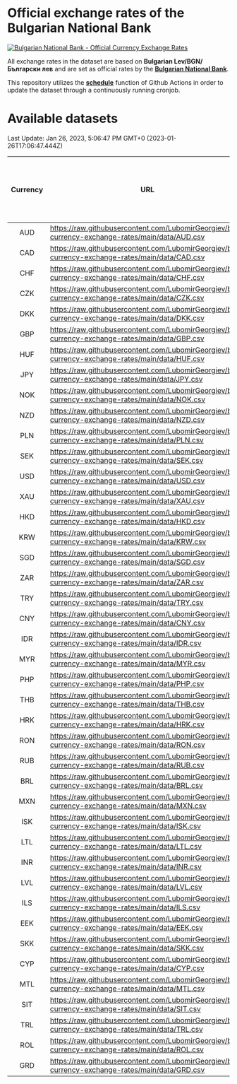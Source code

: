 # Official exchange rates of the Bulgarian National Bank

[![Bulgarian National Bank - Official Currency Exchange Rates](https://github.com/LubomirGeorgiev/bnb-currency-exchange-rates/actions/workflows/update-rates.yml/badge.svg?branch=main)](https://github.com/LubomirGeorgiev/bnb-currency-exchange-rates/actions/workflows/update-rates.yml)

All exchange rates in the dataset are based on **Bulgarian Lev/BGN/Български лев** and are set as official rates by the [**Bulgarian National Bank**](https://www.bnb.bg/Statistics/StExternalSector/StExchangeRates/StERForeignCurrencies/index.htm?toLang=_EN).

This repository utilizes the [**schedule**](https://docs.github.com/en/actions/reference/events-that-trigger-workflows) function of Github Actions in order to update the dataset through a continuously running cronjob.

# Available datasets

<!-- START LINKS (DO NOT EVER FU*ING DELETE THIS COMMENT FOR THE LOVE OF YOUR LIFE!!! IF YOU ARE CURIOS HOW IT WORKS, YOU CAN HAVE A LOOK AT ./src/updateReadme.ts) -->

Last Update: Jan 26, 2023, 5:06:47 PM GMT+0 (2023-01-26T17:06:47.444Z)

| Currency | URL                                                                                             | Number of records | Number of missing days that were filled in |
| :------: | ----------------------------------------------------------------------------------------------- | :---------------: | :----------------------------------------: |
|   AUD    | https://raw.githubusercontent.com/LubomirGeorgiev/bnb-currency-exchange-rates/main/data/AUD.csv |       8394        |                    2597                    |
|   CAD    | https://raw.githubusercontent.com/LubomirGeorgiev/bnb-currency-exchange-rates/main/data/CAD.csv |       8394        |                    2597                    |
|   CHF    | https://raw.githubusercontent.com/LubomirGeorgiev/bnb-currency-exchange-rates/main/data/CHF.csv |       8394        |                    2597                    |
|   CZK    | https://raw.githubusercontent.com/LubomirGeorgiev/bnb-currency-exchange-rates/main/data/CZK.csv |       8394        |                    2597                    |
|   DKK    | https://raw.githubusercontent.com/LubomirGeorgiev/bnb-currency-exchange-rates/main/data/DKK.csv |       8394        |                    2597                    |
|   GBP    | https://raw.githubusercontent.com/LubomirGeorgiev/bnb-currency-exchange-rates/main/data/GBP.csv |       8394        |                    2597                    |
|   HUF    | https://raw.githubusercontent.com/LubomirGeorgiev/bnb-currency-exchange-rates/main/data/HUF.csv |       8394        |                    2597                    |
|   JPY    | https://raw.githubusercontent.com/LubomirGeorgiev/bnb-currency-exchange-rates/main/data/JPY.csv |       8394        |                    2597                    |
|   NOK    | https://raw.githubusercontent.com/LubomirGeorgiev/bnb-currency-exchange-rates/main/data/NOK.csv |       8394        |                    2597                    |
|   NZD    | https://raw.githubusercontent.com/LubomirGeorgiev/bnb-currency-exchange-rates/main/data/NZD.csv |       8394        |                    2597                    |
|   PLN    | https://raw.githubusercontent.com/LubomirGeorgiev/bnb-currency-exchange-rates/main/data/PLN.csv |       8394        |                    2597                    |
|   SEK    | https://raw.githubusercontent.com/LubomirGeorgiev/bnb-currency-exchange-rates/main/data/SEK.csv |       8394        |                    2597                    |
|   USD    | https://raw.githubusercontent.com/LubomirGeorgiev/bnb-currency-exchange-rates/main/data/USD.csv |       8394        |                    2597                    |
|   XAU    | https://raw.githubusercontent.com/LubomirGeorgiev/bnb-currency-exchange-rates/main/data/XAU.csv |       8394        |                    2599                    |
|   HKD    | https://raw.githubusercontent.com/LubomirGeorgiev/bnb-currency-exchange-rates/main/data/HKD.csv |       8095        |                    2509                    |
|   KRW    | https://raw.githubusercontent.com/LubomirGeorgiev/bnb-currency-exchange-rates/main/data/KRW.csv |       8095        |                    2509                    |
|   SGD    | https://raw.githubusercontent.com/LubomirGeorgiev/bnb-currency-exchange-rates/main/data/SGD.csv |       8095        |                    2509                    |
|   ZAR    | https://raw.githubusercontent.com/LubomirGeorgiev/bnb-currency-exchange-rates/main/data/ZAR.csv |       8095        |                    2509                    |
|   TRY    | https://raw.githubusercontent.com/LubomirGeorgiev/bnb-currency-exchange-rates/main/data/TRY.csv |       6573        |                    2035                    |
|   CNY    | https://raw.githubusercontent.com/LubomirGeorgiev/bnb-currency-exchange-rates/main/data/CNY.csv |       6456        |                    2002                    |
|   IDR    | https://raw.githubusercontent.com/LubomirGeorgiev/bnb-currency-exchange-rates/main/data/IDR.csv |       6456        |                    2002                    |
|   MYR    | https://raw.githubusercontent.com/LubomirGeorgiev/bnb-currency-exchange-rates/main/data/MYR.csv |       6456        |                    2002                    |
|   PHP    | https://raw.githubusercontent.com/LubomirGeorgiev/bnb-currency-exchange-rates/main/data/PHP.csv |       6456        |                    2002                    |
|   THB    | https://raw.githubusercontent.com/LubomirGeorgiev/bnb-currency-exchange-rates/main/data/THB.csv |       6456        |                    2002                    |
|   HRK    | https://raw.githubusercontent.com/LubomirGeorgiev/bnb-currency-exchange-rates/main/data/HRK.csv |       6429        |                    1993                    |
|   RON    | https://raw.githubusercontent.com/LubomirGeorgiev/bnb-currency-exchange-rates/main/data/RON.csv |       6397        |                    1984                    |
|   RUB    | https://raw.githubusercontent.com/LubomirGeorgiev/bnb-currency-exchange-rates/main/data/RUB.csv |       6125        |                    1896                    |
|   BRL    | https://raw.githubusercontent.com/LubomirGeorgiev/bnb-currency-exchange-rates/main/data/BRL.csv |       5486        |                    1705                    |
|   MXN    | https://raw.githubusercontent.com/LubomirGeorgiev/bnb-currency-exchange-rates/main/data/MXN.csv |       5486        |                    1705                    |
|   ISK    | https://raw.githubusercontent.com/LubomirGeorgiev/bnb-currency-exchange-rates/main/data/ISK.csv |       5393        |                    1674                    |
|   LTL    | https://raw.githubusercontent.com/LubomirGeorgiev/bnb-currency-exchange-rates/main/data/LTL.csv |       5156        |                    1585                    |
|   INR    | https://raw.githubusercontent.com/LubomirGeorgiev/bnb-currency-exchange-rates/main/data/INR.csv |       5117        |                    1589                    |
|   LVL    | https://raw.githubusercontent.com/LubomirGeorgiev/bnb-currency-exchange-rates/main/data/LVL.csv |       4793        |                    1473                    |
|   ILS    | https://raw.githubusercontent.com/LubomirGeorgiev/bnb-currency-exchange-rates/main/data/ILS.csv |       4393        |                    1370                    |
|   EEK    | https://raw.githubusercontent.com/LubomirGeorgiev/bnb-currency-exchange-rates/main/data/EEK.csv |       3998        |                    1224                    |
|   SKK    | https://raw.githubusercontent.com/LubomirGeorgiev/bnb-currency-exchange-rates/main/data/SKK.csv |       2973        |                    915                     |
|   CYP    | https://raw.githubusercontent.com/LubomirGeorgiev/bnb-currency-exchange-rates/main/data/CYP.csv |       2904        |                    888                     |
|   MTL    | https://raw.githubusercontent.com/LubomirGeorgiev/bnb-currency-exchange-rates/main/data/MTL.csv |       2605        |                    800                     |
|   SIT    | https://raw.githubusercontent.com/LubomirGeorgiev/bnb-currency-exchange-rates/main/data/SIT.csv |       2541        |                    777                     |
|   TRL    | https://raw.githubusercontent.com/LubomirGeorgiev/bnb-currency-exchange-rates/main/data/TRL.csv |       1819        |                    560                     |
|   ROL    | https://raw.githubusercontent.com/LubomirGeorgiev/bnb-currency-exchange-rates/main/data/ROL.csv |       1698        |                    525                     |
|   GRD    | https://raw.githubusercontent.com/LubomirGeorgiev/bnb-currency-exchange-rates/main/data/GRD.csv |        358        |                    106                     |

<!-- END LINKS (DO NOT EVER FU*ING DELETE THIS COMMENT FOR THE LOVE OF YOUR LIFE!!! IF YOU ARE CURIOS HOW IT WORKS, YOU CAN HAVE A LOOK AT ./src/updateReadme.ts) -->
